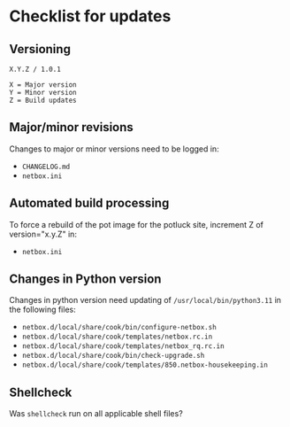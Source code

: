 # Checklist for updates

## Versioning
```
X.Y.Z / 1.0.1

X = Major version
Y = Minor version
Z = Build updates
```

## Major/minor revisions
Changes to major or minor versions need to be logged in:
* `CHANGELOG.md`
* `netbox.ini`

## Automated build processing
To force a rebuild of the pot image for the potluck site, increment Z of version="x.y.Z" in:
* `netbox.ini`

## Changes in Python version
Changes in python version need updating of `/usr/local/bin/python3.11` in the following files:
* `netbox.d/local/share/cook/bin/configure-netbox.sh`
* `netbox.d/local/share/cook/templates/netbox.rc.in`
* `netbox.d/local/share/cook/templates/netbox_rq.rc.in`
* `netbox.d/local/share/cook/bin/check-upgrade.sh`
* `netbox.d/local/share/cook/templates/850.netbox-housekeeping.in`

## Shellcheck
Was `shellcheck` run on all applicable shell files?
